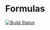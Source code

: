 # Formulas

[![Build Status](https://travis-ci.org/kleinschmidt/Formulas.jl.svg?branch=master)](https://travis-ci.org/kleinschmidt/Formulas.jl)
